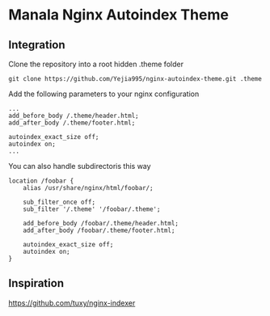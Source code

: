 # Manala Nginx Autoindex Theme

## Integration

Clone the repository into a root hidden .theme folder

    git clone https://github.com/Yejia995/nginx-autoindex-theme.git .theme

Add the following parameters to your nginx configuration

    ...
    add_before_body /.theme/header.html;
    add_after_body /.theme/footer.html;
    
    autoindex_exact_size off;
    autoindex on;
    ...

You can also handle subdirectoris this way

    location /foobar {
        alias /usr/share/nginx/html/foobar/;

        sub_filter_once off;
        sub_filter '/.theme' '/foobar/.theme';

        add_before_body /foobar/.theme/header.html;
        add_after_body /foobar/.theme/footer.html;

        autoindex_exact_size off;
        autoindex on;
    }

## Inspiration

https://github.com/tuxy/nginx-indexer
